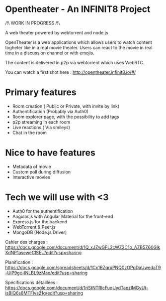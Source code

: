 # Opentheater - An INFINIT8 Project


/!\ WORK IN PROGRESS /!\

A web theater powered by webtorrent and node.js


OpenTheater is a web applications which allows users to watch content togheter like in a real movie theater. Users can react to the movie in real time in a discussion channel or with emojis.

The content is delivered in p2p via webtorrent which uses WebRTC.

You can watch a first shot here : http://opentheater.infinit8.io/#/ 

# Primary features

* Room creation ( Public or Private, with invite by link)
* Authentification (Probably via Auth0)
* Room explorer page, with the possibility to add tags
* p2p streaming in each room
* Live reactions ( Via smileys)
* Chat in the room

# Nice to have features
* Metadata of movie
* Custom poll during diffusion
* Interactive movies

# Tech we will use with <3

* Auth0 for the authentification
* Angular.js with Angular Material for the front-end
* Express.js for the backend
* WebTorrent & Peer.js
* MongoDB (Node.js Driver)

Cahier des charges : https://docs.google.com/document/d/1Q_xJZwGFL2cWZ2C1o_AZB5Z60GlkXdNP1aseweClSEU/edit?usp=sharing

Planification : https://docs.google.com/spreadsheets/d/1Cx1BZqruPNQ0zOPpDaUwedaT9-UiP9gc-lNLBL9zMao/edit?usp=sharing

Spécifications détaillées : https://docs.google.com/document/d/1riStNTRIcFuqUydTapzIMGyUt-isBIQ6s8MTFlvs21g/edit?usp=sharing
